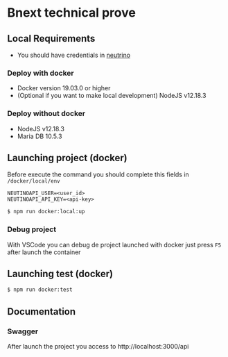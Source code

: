 # Bnext technical prove

## Local Requirements

- You should have credentials in [neutrino](https://www.neutrinoapi.com/)

### Deploy with docker

- Docker version 19.03.0 or higher
- (Optional if you want to make local development) NodeJS v12.18.3

### Deploy without docker

- NodeJS v12.18.3
- Maria DB 10.5.3

## Launching project (docker)

Before execute the command you should complete this fields in `/docker/local/env`
```
NEUTINOAPI_USER=<user_id>
NEUTINOAPI_API_KEY=<api-key>
```

```bash
$ npm run docker:local:up
```

### Debug project

With VSCode you can debug de project launched with docker just press `F5` after launch the container

## Launching test (docker)
```bash
$ npm run docker:test
```

## Documentation
### Swagger
After launch the project you access to http://localhost:3000/api